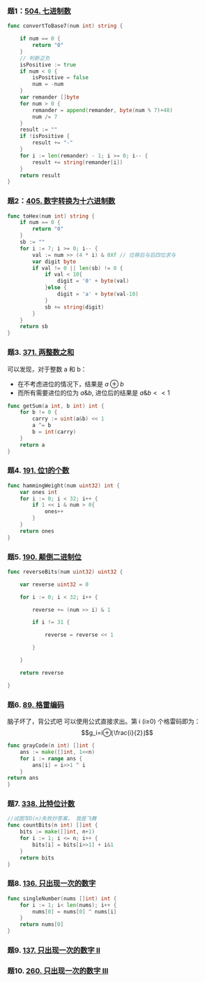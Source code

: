 ### 题1：[504. 七进制数](https://leetcode-cn.com/problems/base-7/)
~~~go
func convertToBase7(num int) string {

    if num == 0 {
        return "0"
    }
    // 判断正负
    isPositive := true
    if num < 0 {
        isPositive = false
        num = -num
    }
    var remander []byte
    for num > 0 {
        remander = append(remander, byte(num % 7)+48)
        num /= 7
    }
    result := ""
    if !isPositive {
        result += "-"
    }
    for i := len(remander) - 1; i >= 0; i-- {
        result += string(remander[i])
    }
    return result
}
~~~
### 题2：[405. 数字转换为十六进制数](https://leetcode-cn.com/problems/convert-a-number-to-hexadecimal/)
~~~go
func toHex(num int) string {
    if num == 0 {
        return "0"
    }
    sb := ""
    for i := 7; i >= 0; i-- {
        val := num >> (4 * i) & 0Xf // 位移后与后四位求与
        var digit byte
        if val != 0 || len(sb) != 0 {
            if val < 10{
                digit = '0' + byte(val)
            }else {
                digit = 'a' + byte(val-10)
            }
            sb += string(digit)
        }
    }
    return sb
}
~~~
### 题3. [371. 两整数之和](https://leetcode-cn.com/problems/sum-of-two-integers/)

可以发现，对于整数 a 和 b：

- 在不考虑进位的情况下，结果是 $a\oplus b$
- 而所有需要进位的位为 $a\&b$, 进位后的结果是 $a\&b<<1$
~~~go
func getSum(a int, b int) int {
    for b != 0 {
        carry := uint(a&b) << 1
        a ^= b
        b = int(carry)
    }
    return a
}
~~~
### 题4. [191. 位1的个数](https://leetcode-cn.com/problems/number-of-1-bits/)
~~~go
func hammingWeight(num uint32) int {
    var ones int
    for i := 0; i < 32; i++ {
        if 1 << i & num > 0{
            ones++
        }
    }
    return ones
}
~~~
### 题5. [190. 颠倒二进制位](https://leetcode-cn.com/problems/reverse-bits/)
~~~go 
func reverseBits(num uint32) uint32 {

    var reverse uint32 = 0

    for i := 0; i < 32; i++ {

        reverse += (num >> i) & 1

        if i != 31 {

            reverse = reverse << 1

        }

    }

    return reverse

}
~~~

### 题6. [89. 格雷编码](https://leetcode-cn.com/problems/gray-code/)

脑子坏了，背公式吧
可以使用公式直接求出。第 i (i≥0) 个格雷码即为：
$$g_i=i⊕⌊\frac{i}{2}⌋$$
~~~go
func grayCode(n int) []int { 
	ans := make([]int, 1<<n) 
	for i := range ans { 
		ans[i] = i>>1 ^ i 
	} 
return ans 
} 
~~~


### 题7. [338. 比特位计数](https://leetcode-cn.com/problems/counting-bits/)

~~~go
//试图写O(n)失败抄答案， 我是飞舞
func countBits(n int) []int {
    bits := make([]int, n+1)
    for i := 1; i <= n; i++ {
        bits[i] = bits[i>>1] + i&1
    }
    return bits
}
~~~

### 题8. [136. 只出现一次的数字](https://leetcode-cn.com/problems/single-number/)
~~~go
func singleNumber(nums []int) int {
    for i := 1; i< len(nums); i++ {
        nums[0] = nums[0] ^ nums[i]
    }
    return nums[0]
}
~~~

### 题9. [137. 只出现一次的数字 II](https://leetcode-cn.com/problems/single-number-ii/)

### 题10. [260. 只出现一次的数字 III](https://leetcode-cn.com/problems/single-number-iii/)